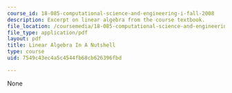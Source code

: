 ```yaml
---
course_id: 18-085-computational-science-and-engineering-i-fall-2008
description: Excerpt on linear algebra from the course textbook.
file_location: /coursemedia/18-085-computational-science-and-engineering-i-fall-2008/7549c43ec4a5c4544fb68cb626396fbd_nutshell.pdf
file_type: application/pdf
layout: pdf
title: Linear Algebra In A Nutshell
type: course
uid: 7549c43ec4a5c4544fb68cb626396fbd

---
```

None